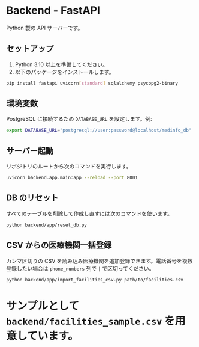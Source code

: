 # Backend - FastAPI

Python 製の API サーバーです。

## セットアップ

1. Python 3.10 以上を準備してください。
2. 以下のパッケージをインストールします。

```bash
pip install fastapi uvicorn[standard] sqlalchemy psycopg2-binary
```

## 環境変数

PostgreSQL に接続するため `DATABASE_URL` を設定します。例:

```bash
export DATABASE_URL="postgresql://user:password@localhost/medinfo_db"
```

## サーバー起動

リポジトリのルートから次のコマンドを実行します。

```bash
uvicorn backend.app.main:app --reload --port 8001
```

## DB のリセット

すべてのテーブルを削除して作成し直すには次のコマンドを使います。

```bash
python backend/app/reset_db.py
```

## CSV からの医療機関一括登録

カンマ区切りの CSV を読み込み医療機関を追加登録できます。電話番号を複数登録したい場合は `phone_numbers` 列で `|` で区切ってください。

```bash
python backend/app/import_facilities_csv.py path/to/facilities.csv
```

サンプルとして `backend/facilities_sample.csv` を用意しています。
=======

